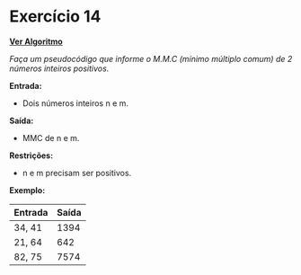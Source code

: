 # Exercício 14

[**Ver Algoritmo**](Algoritmo14.md)

*Faça um pseudocódigo que informe o M.M.C (mínimo múltiplo comum) de 2
números inteiros positivos.*

**Entrada:**
- Dois números inteiros n e m.

**Saída:**
- MMC de n e m.

**Restrições:**
- n e m precisam ser positivos.

**Exemplo:**

| Entrada | Saída |
| ------- | ----- |
| 34, 41  | 1394  |
| 21, 64  | 642   |
| 82, 75  | 7574  |
